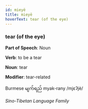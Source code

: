```yaml
---
id: mieyë
title: mieyë
hoverText: tear (of the eye)
---
```


### tear (of the eye)

**Part of Speech**: Noun

**Verb**: to be a tear

**Noun**: tear

**Modifier**: tear-related

Burmese မျက်ရည် myak-rany /mjɛʔjè/

*Sino-Tibetan Language Family*